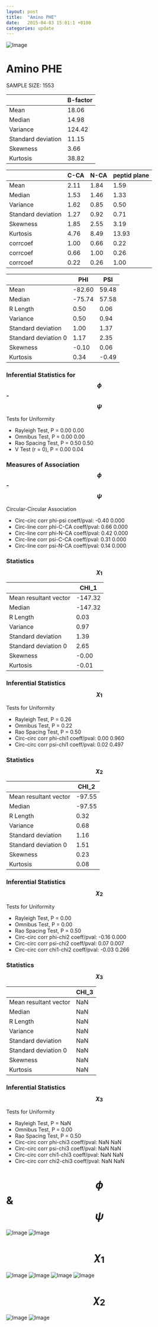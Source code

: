 ```yaml
---
layout: post
title:  "Amino PHE"
date:   2015-04-03 15:01:1 +0100
categories: update
---
```

<script src="https://cdnjs.cloudflare.com/ajax/libs/mathjax/2.7.0/MathJax.js?config=TeX-AMS-MML_HTMLorMML" type="text/javascript"></script>

![Image](../../../../images/aadensity.png)

# Amino PHE


 SAMPLE SIZE: 1553
 
 
 
|     | B-factor |
| --- | --- |
| Mean | 18.06 |
| Median | 14.98 |
| Variance | 124.42 |
| Standard deviation | 11.15 |
| Skewness | 3.66 |
| Kurtosis | 38.82 |
 
 
 

|     | C-CA | N-CA | peptid plane |
| --- | --- | --- | --- |
| Mean | 2.11 | 1.84 | 1.59 |
| Median | 1.53 | 1.46 | 1.33 |
| Variance | 1.62 | 0.85 | 0.50 |
| Standard deviation | 1.27 | 0.92 | 0.71 |
| Skewness | 1.85 | 2.55 | 3.19 |
| Kurtosis | 4.76 | 8.49 | 13.93 |
| corrcoef | 1.00 | 0.66 | 0.22 |
| corrcoef | 0.66 | 1.00 | 0.26 |
| corrcoef | 0.22 | 0.26 | 1.00 |
 
 
 

|     | PHI | PSI |
| --- | --- | --- |
| Mean | -82.60 | 59.48 |
| Median | -75.74 | 57.58 |
| R Length | 0.50 | 0.06 |
| Variance | 0.50 | 0.94 |
| Standard deviation | 1.00 | 1.37 |
| Standard deviation 0 | 1.17 | 2.35 |
| Skewness | -0.10 | 0.06 |
| Kurtosis | 0.34 | -0.49 |

### Inferential Statistics for $$\phi$$-$$\psi$$ 

Tests for Uniformity

- Rayleigh Test, P = 0.00 0.00
- Omnibus Test,  P = 0.00 0.00
- Rao Spacing Test,  P = 0.50 0.50
- V Test (r = 0),  P = 0.00 0.04
### Measures of Association $$\phi$$-$$\psi$$

Circular-Circular Association
- Circ-circ corr phi-psi coeff/pval:	-0.40	 0.000
- Circ-line corr phi-C-CA coeff/pval:	0.66	 0.000
- Circ-line corr phi-N-CA coeff/pval:	0.42	 0.000
- Circ-line corr psi-C-CA coeff/pval:	0.31	 0.000
- Circ-line corr psi-N-CA coeff/pval:	0.14	 0.000
### Statistics $$\chi_1$$

|     | CHI_1 |
| --- | --- |
| Mean resultant vector | -147.32 |
| Median | -147.32 | 
| R Length | 0.03 | 
| Variance | 0.97 | 
| Standard deviation | 1.39 |
| Standard deviation 0| 2.65 |
| Skewness | -0.00 |
| Kurtosis | -0.01 |

 

### Inferential Statistics $$\chi_1$$
Tests for Uniformity

- Rayleigh Test, 	 P = 0.26
- Omnibus Test, 	 P = 0.22
- Rao Spacing Test, 	 P = 0.50
- Circ-circ corr phi-chi1 coeff/pval:	0.00	 0.960
- Circ-circ corr psi-chi1 coeff/pval:	0.02	 0.497

 

### Statistics $$\chi_2$$

|     | CHI_2 |
| --- | --- |
| Mean resultant vector | -97.55 |
| Median | -97.55 |
| R Length | 0.32 |
| Variance | 0.68 |
| Standard deviation | 1.16 |
| Standard deviation 0 | 1.51 |
| Skewness | 0.23 |
| Kurtosis | 0.08 |


### Inferential Statistics $$\chi_2$$ 

Tests for Uniformity

- Rayleigh Test, 	 P = 0.00
- Omnibus Test, 	 P = 0.00
- Rao Spacing Test, 	 P = 0.50
- Circ-circ corr phi-chi2 coeff/pval:	-0.16	 0.000
- Circ-circ corr psi-chi2 coeff/pval:	0.07	 0.007
- Circ-circ corr chi1-chi2 coeff/pval:	-0.03	 0.266


 

### Statistics $$\chi_3$$

|    | CHI_3 |
| --- | --- |
| Mean resultant vector | NaN |
| Median | NaN |
| R Length | NaN |
| Variance | NaN |
| Standard deviation | NaN |
| Standard deviation 0 | NaN |
| Skewness | NaN |
| Kurtosis | NaN |



### Inferential Statistics $$\chi_3$$

Tests for Uniformity

- Rayleigh Test, 	 P = NaN
- Omnibus Test, 	 P = 0.00
- Rao Spacing Test, 	 P = 0.50
- Circ-circ corr phi-chi3 coeff/pval:	NaN	 NaN
- Circ-circ corr psi-chi3 coeff/pval:	NaN	 NaN
- Circ-circ corr chi1-chi3 coeff/pval:	NaN	 NaN
- Circ-circ corr chi2-chi3 coeff/pval:	NaN	 NaN

# $$\phi$$ & $$\psi$$
![Image](../../../../images/PHE_Rama_phipsi.jpg)
![Image](../../../../images/PHE_Rama_phipsiGrad.jpg)


# $$\chi_1$$
![Image](../../../../images/PHE_Rama_phichi1.jpg)
![Image](../../../../images/PHE_Rama_Grad_psichi1.jpg)
![Image](../../../../images/PHE_Rama_psichi1.jpg)
![Image](../../../../images/PHE_Rama_Grad_phichi1.jpg)


# $$\chi_2$$
![Image](../../../../images/PHE_Rama_chi1chi2.jpg)
![Image](../../../../images/PHE_Rama_Gradchi1chi2.jpg)
